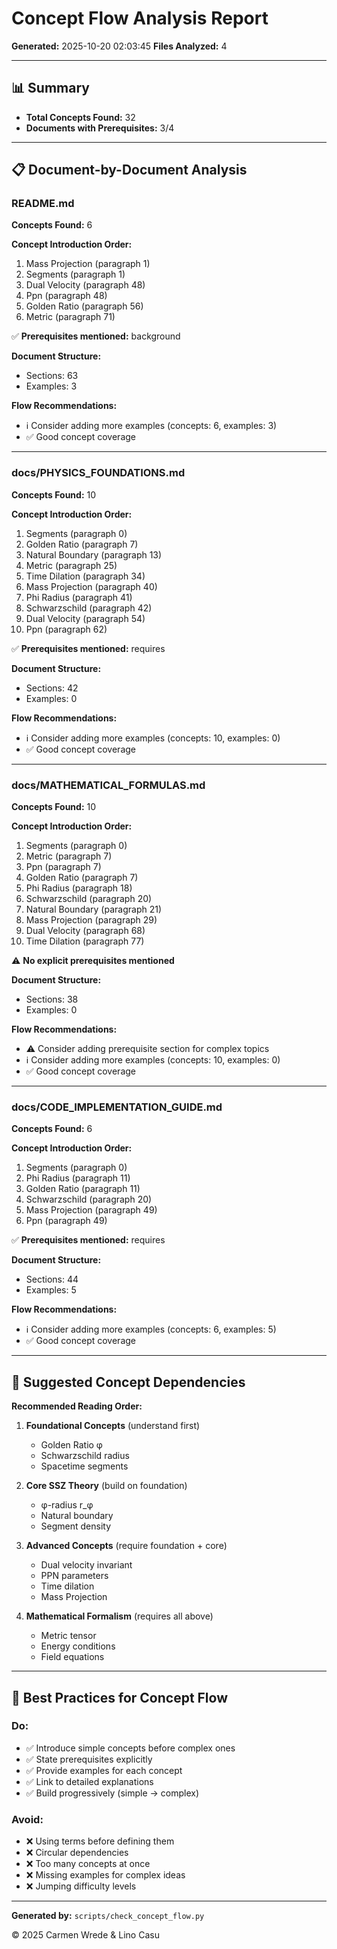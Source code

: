 # Concept Flow Analysis Report

**Generated:** 2025-10-20 02:03:45
**Files Analyzed:** 4

---

## 📊 Summary

- **Total Concepts Found:** 32
- **Documents with Prerequisites:** 3/4

---

## 📋 Document-by-Document Analysis

### README.md

**Concepts Found:** 6

**Concept Introduction Order:**
1. Mass Projection (paragraph 1)
2. Segments (paragraph 1)
3. Dual Velocity (paragraph 48)
4. Ppn (paragraph 48)
5. Golden Ratio (paragraph 56)
6. Metric (paragraph 71)

✅ **Prerequisites mentioned:** background

**Document Structure:**
- Sections: 63
- Examples: 3

**Flow Recommendations:**
- ℹ️  Consider adding more examples (concepts: 6, examples: 3)
- ✅ Good concept coverage

---

### docs/PHYSICS_FOUNDATIONS.md

**Concepts Found:** 10

**Concept Introduction Order:**
1. Segments (paragraph 0)
2. Golden Ratio (paragraph 7)
3. Natural Boundary (paragraph 13)
4. Metric (paragraph 25)
5. Time Dilation (paragraph 34)
6. Mass Projection (paragraph 40)
7. Phi Radius (paragraph 41)
8. Schwarzschild (paragraph 42)
9. Dual Velocity (paragraph 54)
10. Ppn (paragraph 62)

✅ **Prerequisites mentioned:** requires

**Document Structure:**
- Sections: 42
- Examples: 0

**Flow Recommendations:**
- ℹ️  Consider adding more examples (concepts: 10, examples: 0)
- ✅ Good concept coverage

---

### docs/MATHEMATICAL_FORMULAS.md

**Concepts Found:** 10

**Concept Introduction Order:**
1. Segments (paragraph 0)
2. Metric (paragraph 7)
3. Ppn (paragraph 7)
4. Golden Ratio (paragraph 7)
5. Phi Radius (paragraph 18)
6. Schwarzschild (paragraph 20)
7. Natural Boundary (paragraph 21)
8. Mass Projection (paragraph 29)
9. Dual Velocity (paragraph 68)
10. Time Dilation (paragraph 77)

⚠️  **No explicit prerequisites mentioned**

**Document Structure:**
- Sections: 38
- Examples: 0

**Flow Recommendations:**
- ⚠️  Consider adding prerequisite section for complex topics
- ℹ️  Consider adding more examples (concepts: 10, examples: 0)
- ✅ Good concept coverage

---

### docs/CODE_IMPLEMENTATION_GUIDE.md

**Concepts Found:** 6

**Concept Introduction Order:**
1. Segments (paragraph 0)
2. Phi Radius (paragraph 11)
3. Golden Ratio (paragraph 11)
4. Schwarzschild (paragraph 20)
5. Mass Projection (paragraph 49)
6. Ppn (paragraph 49)

✅ **Prerequisites mentioned:** requires

**Document Structure:**
- Sections: 44
- Examples: 5

**Flow Recommendations:**
- ℹ️  Consider adding more examples (concepts: 6, examples: 5)
- ✅ Good concept coverage

---

## 🔗 Suggested Concept Dependencies

**Recommended Reading Order:**

1. **Foundational Concepts** (understand first)
   - Golden Ratio φ
   - Schwarzschild radius
   - Spacetime segments

2. **Core SSZ Theory** (build on foundation)
   - φ-radius r_φ
   - Natural boundary
   - Segment density

3. **Advanced Concepts** (require foundation + core)
   - Dual velocity invariant
   - PPN parameters
   - Time dilation
   - Mass Projection

4. **Mathematical Formalism** (requires all above)
   - Metric tensor
   - Energy conditions
   - Field equations

---

## 📐 Best Practices for Concept Flow

### Do:
- ✅ Introduce simple concepts before complex ones
- ✅ State prerequisites explicitly
- ✅ Provide examples for each concept
- ✅ Link to detailed explanations
- ✅ Build progressively (simple → complex)

### Avoid:
- ❌ Using terms before defining them
- ❌ Circular dependencies
- ❌ Too many concepts at once
- ❌ Missing examples for complex ideas
- ❌ Jumping difficulty levels

---

**Generated by:** `scripts/check_concept_flow.py`

© 2025 Carmen Wrede & Lino Casu
